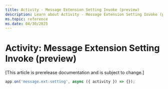 ```yaml
---
title: Activity - Message Extension Setting Invoke (preview)
description: Learn about Activity - Message Extension Setting Invoke (preview)
ms.topic: reference
ms.date: 04/30/2025
---
```


# Activity: Message Extension Setting Invoke (preview)

[This article is prerelease documentation and is subject to change.]

```typescript
app.on('message.ext.setting', async ({ activity }) => {});
```